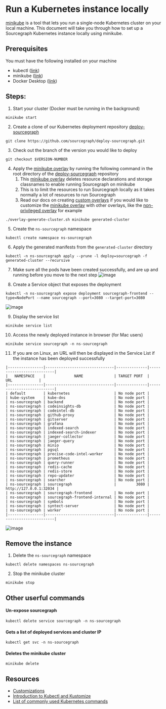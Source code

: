 # Run a Kubernetes instance locally

[minikube](https://minikube.sigs.k8s.io/docs/) is a tool that lets you run a single-node Kubernetes cluster on your local machine. This document will take you through how to set up a Sourcegraph Kubernetes instance locally using minikube.

## Prerequisites

You must have the following installed on your machine

- kubectl ([link](https://kubernetes.io/docs/tasks/tools/))
- minikube ([link](https://minikube.sigs.k8s.io/docs/start))
- Docker Desktop ([link](https://www.docker.com/products/docker-desktop))

## Steps:

1. Start your cluster (Docker must be running in the background)

```
minikube start
```

2. Create a clone of our Kubernetes deployment repository [deploy-sourcegraph](https://github.com/sourcegraph/deploy-sourcegraph)

```
git clone https://github.com/sourcegraph/deploy-sourcegraph.git
```

3. Check out the branch of the version you would like to deploy

```
git checkout $VERSION-NUMBER
```

4. Apply the [minikube overlay](https://github.com/sourcegraph/deploy-sourcegraph/tree/master/overlays/minikube) by running the following command in the root directory of the [deploy-sourcegraph](https://github.com/sourcegraph/deploy-sourcegraph) repository
   1. This [minikube overlay](https://github.com/sourcegraph/deploy-sourcegraph/tree/master/overlays/minikube) deletes resource declarations and storage classnames to enable running Sourcegraph on minikube
   1. This is to limit the resources to run Sourcegraph locally as it takes normally a lot of resources to run Sourcegraph
   1. Read our docs on creating [custom overlays](https://docs.sourcegraph.com/admin/install/kubernetes/configure#custom-overlays) if you would like to customize the [minikube overlay](https://github.com/sourcegraph/deploy-sourcegraph/tree/master/overlays/minikube) with other overlays, like the [non-privileged overlay](https://github.com/sourcegraph/deploy-sourcegraph/tree/master/overlays/non-privileged) for example

```
./overlay-generate-cluster.sh minikube generated-cluster
```

5. Create the `ns-sourcegraph` namespace

```
kubectl create namespace ns-sourcegraph
```

6. Apply the generated manifests from the `generated-cluster` directory

```
kubectl -n ns-sourcegraph apply --prune -l deploy=sourcegraph -f generated-cluster --recursive
```

7. Make sure all the pods have been created successfully, and are up and running before you move to the next step
   ![image](https://user-images.githubusercontent.com/68532117/141348352-a38dec9e-7166-40d7-a64e-019339732248.png)

8. Create a Service object that exposes the deployment

```
kubectl -n ns-sourcegraph expose deployment sourcegraph-frontend --type=NodePort --name sourcegraph --port=3080 --target-port=3080
```

![image](https://user-images.githubusercontent.com/68532117/141348530-73d532d0-ffbf-4a52-933a-4f6e8c594ed0.png)

9. Display the service list

```
minikube service list
```

10. Access the newly deployed instance in browser (for Mac users)

```
minikube service sourcegraph -n ns-sourcegraph
```

11. If you are on Linux, an URL will then be displayed in the Service List if the instance has been deployed successfully

```
|----------------|-------------------------------|--------------|---------------------------|
|   NAMESPACE    |             NAME              | TARGET PORT  |            URL            |
|----------------|-------------------------------|--------------|---------------------------|
| default        | kubernetes                    | No node port |
| kube-system    | kube-dns                      | No node port |
| ns-sourcegraph | backend                       | No node port |
| ns-sourcegraph | codeinsights-db               | No node port |
| ns-sourcegraph | codeintel-db                  | No node port |
| ns-sourcegraph | github-proxy                  | No node port |
| ns-sourcegraph | gitserver                     | No node port |
| ns-sourcegraph | grafana                       | No node port |
| ns-sourcegraph | indexed-search                | No node port |
| ns-sourcegraph | indexed-search-indexer        | No node port |
| ns-sourcegraph | jaeger-collector              | No node port |
| ns-sourcegraph | jaeger-query                  | No node port |
| ns-sourcegraph | minio                         | No node port |
| ns-sourcegraph | pgsql                         | No node port |
| ns-sourcegraph | precise-code-intel-worker     | No node port |
| ns-sourcegraph | prometheus                    | No node port |
| ns-sourcegraph | query-runner                  | No node port |
| ns-sourcegraph | redis-cache                   | No node port |
| ns-sourcegraph | redis-store                   | No node port |
| ns-sourcegraph | repo-updater                  | No node port |
| ns-sourcegraph | searcher                      | No node port |
| ns-sourcegraph | sourcegraph                   |         3080 | http://127.0.0.1:32034 |
| ns-sourcegraph | sourcegraph-frontend          | No node port |
| ns-sourcegraph | sourcegraph-frontend-internal | No node port |
| ns-sourcegraph | symbols                       | No node port |
| ns-sourcegraph | syntect-server                | No node port |
| ns-sourcegraph | worker                        | No node port |
|----------------|-------------------------------|--------------|---------------------------|
```

![image](https://user-images.githubusercontent.com/68532117/141357183-905d0dbe-2d40-4dec-98b1-0a1cb13b0cf4.png)

## Remove the instance

1. Delete the `ns-sourcegraph` namespace

```
kubectl delete namespaces ns-sourcegraph
```

2. Stop the minikube cluster

```
minikube stop
```

## Other userful commands

#### Un-expose sourcegraph

```
kubectl delete service sourcegraph -n ns-sourcegraph
```

#### Gets a list of deployed services and cluster IP

```
kubectl get svc -n ns-sourcegraph
```

#### Deletes the minikube cluster

```
minikube delete
```

## Resources

- [Customizations](https://docs.sourcegraph.com/admin/install/kubernetes/configure#customizations)
- [Introduction to Kubectl and Kustomize](https://kubectl.docs.kubernetes.io/guides/introduction/)
- [List of commonly used Kubernetes commands](https://sourcegraph.github.io/support-generator/)
